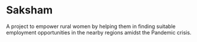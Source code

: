 # Saksham

A project to empower rural women by helping them in finding suitable employment opportunities in the nearby regions amidst the Pandemic crisis.
